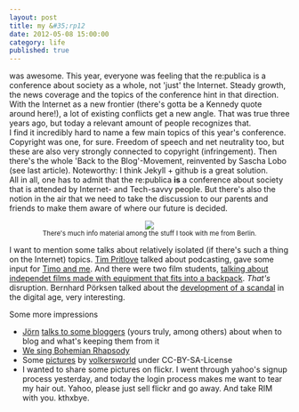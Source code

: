 ```yaml
---
layout: post
title: my &#35;rp12
date: 2012-05-08 15:00:00
category: life
published: true
---
```


was awesome. This year, everyone was feeling that the re:publica is a conference about society as a whole, not 'just' the Internet. Steady growth, the news coverage and the topics of the conference hint in that direction. With the Internet as a new frontier (there's gotta be a Kennedy quote around here!), a lot of existing conflicts get a new angle. That was true three years ago, but today a relevant amount of people recognizes that.  
I find it incredibly hard to name a few main topics of this year's conference. Copyright was one, for sure. Freedom of speech and net neutrality too, but these are also very strongly connected to copyright (infringement). Then there's the whole 'Back to the Blog'-Movement, reinvented by Sascha Lobo (see last article). Noteworthy: I think Jekyll + github is a great solution.  
All in all, one has to admit that the re:publica **is** a conference about society that is attended by Internet- and Tech-savvy people. But there's also the notion in the air that we need to take the discussion to our parents and friends to make them aware of where our future is decided. 

<p style="text-align: center;"><a href="http://blog.timmschoof.com/images/rp12-11.jpg"><img src="http://blog.timmschoof.com/images/rp12-11.jpg"/></a><br/><small>There's much info material among the stuff I took with me from Berlin.</small></p>

I want to mention some talks about relatively isolated (if there's such a thing on the Internet) topics. [Tim Pritlove](http://twitter.com/#!/timpritlove) talked about podcasting, gave some input for [Timo and me](http://blog.timmschoof.com/podcast/). And there were two film students, [talking about independet films made with equipment that fits into a backpack](http://re-publica.de/12/panel/cinema-out-of-your-backpack-filmemachen-ist-demokratisiert/). *That's* disruption. Bernhard Pörksen talked about the [development of a scandal](http://re-publica.de/12/panel/der-entfesselte-skandal/) in the digital age, very interesting. 

Some more impressions

* [Jörn](https://twitter.com/#!/jormason) [talks to some bloggers](http://beginners-mind.de/2012/05/05/meine-republica-bloggerherzen-und-bluhende-timeline/) (yours truly, among others) about when to blog and what's keeping them from it
* [We sing Bohemian Rhapsody](http://www.youtube.com/watch?v=inlpWKME_oc)
* Some [pictures](http://www.flickr.com/photos/volkersworld/sets/72157629599635342/) by [volkersworld](http://www.flickr.com/photos/volkersworld/) under CC-BY-SA-License
* I wanted to share some pictures on flickr. I went through yahoo's signup process yesterday, and today the login process makes me want to tear my hair out. Yahoo, please just sell flickr and go away. And take RIM with you. kthxbye.
